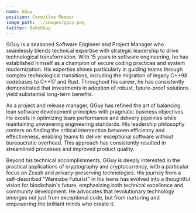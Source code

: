 ```yaml
---
name: GGuy
position: Committee Member
image_path: ../images/gguy.png
twitter: BabyGGuy
---
```


GGuy is a seasoned Software Engineer and Project Manager who seamlessly blends technical expertise with strategic leadership to drive technological transformation. With 15 years in software engineering, he has established himself as a champion of secure coding practices and system modernization. His expertise shines particularly in guiding teams through complex technological transitions, including the migration of legacy C++98 codebases to C++17 and Rust. Throughout his career, he has consistently demonstrated that investments in adoption of robust, future-proof solutions yield substantial long-term benefits.

As a project and release manager, GGuy has refined the art of balancing lean software development principles with pragmatic business objectives. He excels in optimizing team performance and delivery pipelines while maintaining unwavering engineering standards. His leadership philosophy centers on finding the critical intersection between efficiency and effectiveness, enabling teams to deliver exceptional software without bureaucratic overhead. This approach has consistently resulted in streamlined processes and improved product quality.

Beyond his technical accomplishments, GGuy is deeply interested in the practical applications of cryptography and cryptocurrency, with a particular focus on Zcash and privacy-preserving technologies. His journey from a self-described "Wannabe Futurist" in his teens has evolved into a thoughtful vision for blockchain's future, emphasizing both technical excellence and community development. He advocates that revolutionary technology emerges not just from exceptional code, but from nurturing and empowering the brilliant minds who create it.